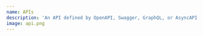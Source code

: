 ```yaml
---
name: APIs
description: 'An API defined by OpenAPI, Swagger, GraphQL, or AsyncAPI.'
image: api.png
---
```

